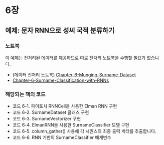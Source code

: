 # 6장

## 예제: 문자 RNN으로 성씨 국적 분류하기

### 노트북

이 예제는 전처리된 데이터를 제공하므로 따로 전처리 노트북을 수행할 필요가 없습니다.

- (데이터 전처리 노트북) [Chapter-6-Munging-Surname-Dataset](classifying-surnames/Chapter-6-Munging-Surname-Dataset.ipynb)
- [Chapter-6-Surname-Classification-with-RNNs](classifying-surnames/Chapter-6-Surname-Classification-with-RNNs.ipynb)

### 해당되는 책의 코드

- 코드 6-1. 파이토치 RNNCell을 사용한 Elman RNN 구현
- 코드 6-2. SurnameDataset 클래스 구현
- 코드 6-3. SurnameVectorizer 구현
- 코드 6-4. ElmanRNN을 사용한 SurnameClassifier 모델 구현
- 코드 6-5. column_gather() 사용해 각 시퀀스의 최종 출력 벡터를 추출합니다.
- 코드 6-6. RNN 기반의 SurnameClassifier 매개변수